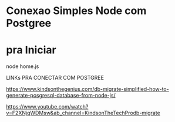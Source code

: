 # Conexao Simples Node com Postgree

# pra Iniciar
node home.js

LINKs PRA CONECTAR COM POSTGREE

https://www.kindsonthegenius.com/db-migrate-simplified-how-to-generate-posgresql-database-from-node-js/


https://www.youtube.com/watch?v=F2XNjqWDMsw&ab_channel=KindsonTheTechProdb-migrate 
 
